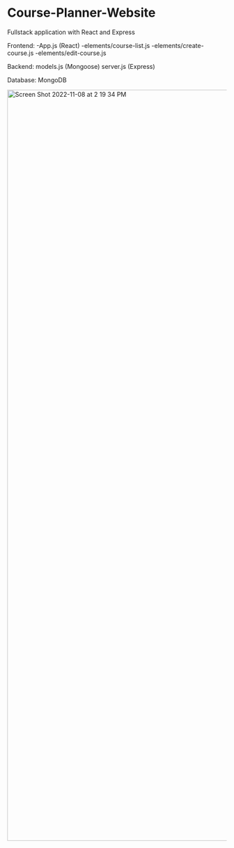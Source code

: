 # Course-Planner-Website
Fullstack application with React and Express

Frontend:
-App.js (React)
-elements/course-list.js
-elements/create-course.js
-elements/edit-course.js

Backend:
models.js (Mongoose)
server.js (Express)

Database:
MongoDB

<img width="1726" alt="Screen Shot 2022-11-08 at 2 19 34 PM" src="https://user-images.githubusercontent.com/84489685/200655553-b1f123e4-9699-4774-9993-80ee197da7c7.png">
